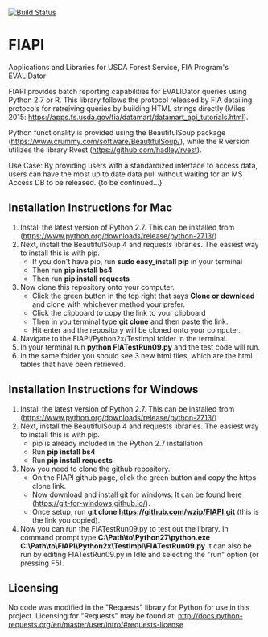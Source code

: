 [![Build Status](https://travis-ci.org/New-Jersey-Forest-Service/FIAPI.svg?branch=master)](https://travis-ci.org/New-Jersey-Forest-Service/FIAPI)

# FIAPI
Applications and Libraries for USDA Forest Service, FIA Program's EVALIDator


FIAPI provides batch reporting capabilities for EVALIDator queries using Python 2.7 or R. This library follows the protocol released by FIA detailing protocols for retreiving queries by building HTML strings directly (Miles 2015: https://apps.fs.usda.gov/fia/datamart/datamart_api_tutorials.html).

Python functionality is provided using the BeautifulSoup package (https://www.crummy.com/software/BeautifulSoup/), while the R version utilizes the library Rvest (https://github.com/hadley/rvest).

Use Case: By providing users with a standardized interface to access data, users can have the most up to date data pull without waiting for an MS Access DB to be released. {to be continued...}

## Installation Instructions for Mac
1. Install the latest version of Python 2.7. This can be installed from (https://www.python.org/downloads/release/python-2713/)
2. Next, install the BeautifulSoup 4 and requests libraries. The easiest way to install this is with pip. 
   - If you don't have pip, run **sudo easy_install pip** in your terminal
   - Then run **pip install bs4**
   - Then run **pip install requests**
3. Now clone this repository onto your computer.
   - Click the green button in the top right that says **Clone or download** and clone with whichever method your prefer.
   - Click the clipboard to copy the link to your clipboard
   - Then in you terminal type **git clone** and then paste the link.
   - Hit enter and the repository will be cloned onto your computer.
4. Navigate to the FIAPI/Python2x/TestImpl folder in the terminal.
5. In your terminal run **python FIATestRun09.py** and the test code will run.
6. In the same folder you should see 3 new html files, which are the html tables that have been retrieved.

## Installation Instructions for Windows
1. Install the latest version of Python 2.7. This can be installed from (https://www.python.org/downloads/release/python-2713/)
2. Next, install the BeautifulSoup 4 and requests libraries. The easiest way to install this is with pip. 
   - pip is already included in the Python 2.7 installation
   - Run **pip install bs4**
   - Run **pip install requests**
3. Now you need to clone the github repository.
   - On the FIAPI github page, click the green button and copy the https clone link.
   - Now download and install git for windows. It can be found here (https://git-for-windows.github.io/).
   - Once setup, run **git clone https://github.com/wzip/FIAPI.git** (this is the link you copied). 
4. Now you can run the FIATestRun09.py to test out the library. In command prompt type **C:\Path\to\Python27\python.exe C:\Path\to\FIAPI\Python2x\TestImpl\FIATestRun09.py** It can also be run by editing FIATestRun09.py in Idle and selecting the "run" option (or pressing F5).

## Licensing
No code was modified in the "Requests" library for Python for use in this project.  Licensing for "Requests" may be found at: http://docs.python-requests.org/en/master/user/intro/#requests-license
